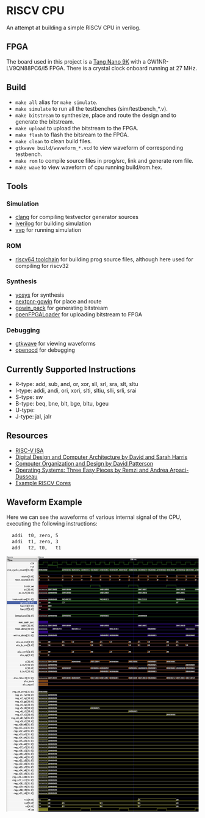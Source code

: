 # RISCV CPU

An attempt at building a simple RISCV CPU in verilog.

## FPGA

The board used in this project is a [Tang Nano 9K](https://wiki.sipeed.com/hardware/en/tang/Tang-Nano-9K/Nano-9K.html) with a GW1NR-LV9QN88PC6/I5 FPGA. There is a crystal clock onboard running at 27 MHz.

## Build

* `make all` alias for `make simulate`.
* `make simulate` to run all the testbenches (sim/testbench_*.v).
* `make bitstream` to synthesize, place and route the design and to generate the bitstream.
* `make upload` to upload the bitstream to the FPGA.
* `make flash` to flash the bitsream to the FPGA.
* `make clean` to clean build files.
* `gtkwave build/waveform_*.vcd` to view waveform of corresponding testbench.
* `make rom` to compile source files in prog/src, link and generate rom file.
* `make wave` to view waveform of cpu running build/rom.hex.

## Tools

### Simulation

* [clang](https://llvm.org) for compiling testvector generator sources
* [iverilog](https://github.com/steveicarus/iverilog) for building simulation
* [vvp](https://steveicarus.github.io/iverilog/developer/guide/vvp/vvp.html) for running simulation

### ROM

* [riscv64 toolchain](https://github.com/riscv-collab/riscv-gnu-toolchain) for building prog source files, although here used for compiling for riscv32

### Synthesis

* [yosys](https://github.com/YosysHQ/oss-cad-suite-build) for synthesis
* [nextpnr-gowin](https://github.com/YosysHQ/apicula) for place and route
* [gowin_pack](https://github.com/YosysHQ/apicula) for generating bitstream
* [openFPGALoader](https://github.com/trabucayre/openFPGALoader) for uploading bitstream to FPGA

### Debugging

* [gtkwave](https://github.com/gtkwave/gtkwave) for viewing waveforms
* [openocd](https://openocd.org) for debugging

## Currently Supported Instructions

* R-type: add, sub, and, or, xor, sll, srl, sra, slt, sltu
* I-type: addi, andi, ori, xori, slti, sltiu, slli, srli, srai
* S-type: sw
* B-type: beq, bne, blt, bge, bltu, bgeu
* U-type:
* J-type: jal, jalr

## Resources

* [RISC-V ISA](https://riscv.org/specifications/)
* [Digital Design and Computer Architecture by David and Sarah Harris](https://pages.hmc.edu/harris/ddca/)
* [Computer Organization and Design by David Patterson](https://shop.elsevier.com/books/computer-organization-and-design-risc-v-edition/patterson/978-0-12-820331-6)
* [Operating Systems: Three Easy Pieces by Remzi and Andrea Arpaci-Dusseau](https://pages.cs.wisc.edu/~remzi/OSTEP/)
* [Example RISCV Cores](https://github.com/yunchenlo/awesome-RISCV-Cores)


## Waveform Example

Here we can see the waveforms of various internal signal of the CPU, executing the following instructions:

```(asm)
  addi  t0, zero, 5
  addi  t1, zero, 3
  add   t2, t0,   t1
```

![Waveform adding two numbers](res/waveform_add_two_numbers.png)
